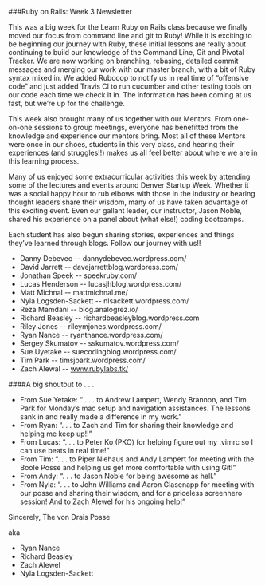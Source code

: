 ###Ruby on Rails: Week 3 Newsletter

This was a big week for the Learn Ruby on Rails class because we finally moved our focus from command line and git to Ruby!  While it is exciting to be beginning our journey with Ruby, these initial lessons are really about continuing to build our knowledge of the Command Line, Git and Pivotal Tracker.  We are now working on branching, rebasing, detailed commit messages and merging our work with our master branch, with a bit of Ruby syntax mixed in.  We added Rubocop to notify us in real time of “offensive code” and just added Travis Cl to run cucumber and other testing tools on our code each time we check it in. The information has been coming at us fast, but we’re up for the challenge.

This week also brought many of us together with our Mentors.  From one-on-one sessions to group meetings, everyone has benefitted from the knowledge and experience our mentors bring.  Most all of these Mentors were once in our shoes, students in this very class, and hearing their experiences (and struggles!!) makes us all feel better about where we are in this learning process.

Many of us enjoyed some extracurricular activities this week by attending some of the lectures and events around Denver Startup Week.  Whether it was a social happy hour to rub elbows with those in the industry or hearing thought leaders share their wisdom, many of us have taken advantage of this exciting event.  Even our gallant leader, our instructor, Jason Noble, shared his experience on a panel about (what else!) coding bootcamps.

Each student has also begun sharing stories, experiences and things they’ve learned through blogs.  Follow our journey with us!!


* Danny Debevec -- dannydebevec.wordpress.com/
* David Jarrett -- davejarrettblog.wordpress.com/
* Jonathan Speek -- speekruby.com/
* Lucas Henderson -- lucasjhblog.wordpress.com/
* Matt Michnal -- mattmichnal.me/
* Nyla Logsden-Sackett -- nlsackett.wordpress.com/
* Reza Mamdani -- blog.analogrez.io/
* Richard Beasley -- richardbeasleyblog.wordpress.com
* Riley Jones -- rileymjones.wordpress.com/
* Ryan Nance -- ryantnance.wordpress.com/
* Sergey Skumatov -- sskumatov.wordpress.com/
* Sue Uyetake -- suecodingblog.wordpress.com/
* Tim Park -- timsjpark.wordpress.com/
* Zach Alewal -- www.rubylabs.tk/

####A big shoutout to . . .

* From Sue Yetake:  “ . . . to Andrew Lampert, Wendy Brannon, and Tim Park for Monday’s mac setup and navigation assistances. The lessons sank in and really made a difference in my work.”
* From Ryan: “. . . to Zach and Tim for sharing their knowledge and helping me keep up!!”
* From Lucas: “. . . to Peter Ko (PKO) for helping figure out my .vimrc so I can use beats in real time!”
* From Tim: “. . . to Piper Niehaus and Andy Lampert for meeting with the Boole Posse and helping us get more comfortable with using Git!”
* From Andy: “. . . to Jason Noble for being awesome as hell.”
* From Nyla: “. . . to John Williams and Aaron Glasenapp for meeting with our posse and sharing their wisdom, and for a priceless screenhero session! And to Zach Alewel for his ongoing help!”

Sincerely,
The von Drais Posse

aka
* Ryan Nance
* Richard Beasley
* Zach Alewel
* Nyla Logsden-Sackett
